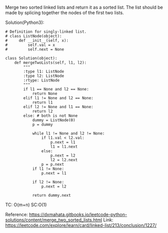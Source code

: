 Merge two sorted linked lists and return it as a sorted list. The list should be made by splicing together the nodes of the first two lists.

Solution(Python3):
```
# Definition for singly-linked list.
# class ListNode(object):
#     def __init__(self, x):
#         self.val = x
#         self.next = None

class Solution(object):
    def mergeTwoLists(self, l1, l2):
        """
        :type l1: ListNode
        :type l2: ListNode
        :rtype: ListNode
        """
        if l1 == None and l2 == None:
            return None
        elif l1 != None and l2 == None:
            return l1
        elif l2 != None and l1 == None:
            return l2
        else: # both is not None
            dummy = ListNode(0)
            p = dummy
            
            while l1 != None and l2 != None:
                if l1.val < l2.val:
                    p.next = l1
                    l1 = l1.next
                else:
                    p.next = l2
                    l2 = l2.next
                p = p.next
            if l1 != None:
                p.next = l1
                
            if l2 != None:
                p.next = l2
                
            return dummy.next
```
TC: O(m+n)
SC:O(1)

Reference: https://dxmahata.gitbooks.io/leetcode-python-solutions/content/merge_two_sorted_lists.html
Link: https://leetcode.com/explore/learn/card/linked-list/213/conclusion/1227/
